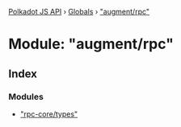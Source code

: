 [Polkadot JS API](../README.md) › [Globals](../globals.md) › ["augment/rpc"](_augment_rpc_.md)

# Module: "augment/rpc"

## Index

### Modules

* ["rpc-core/types"](_augment_rpc_._rpc_core_types_.md)
